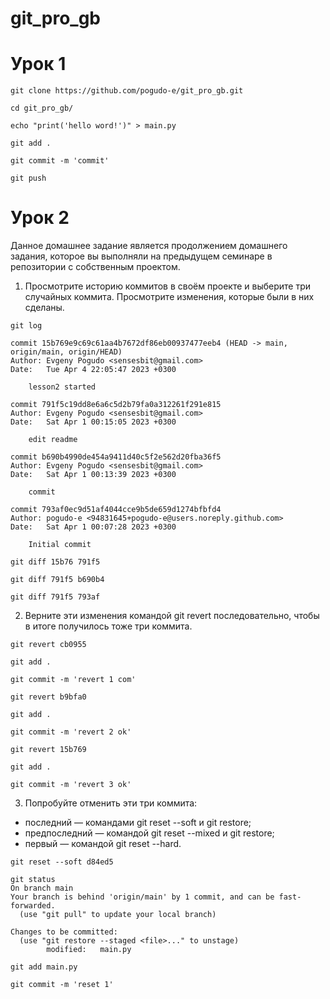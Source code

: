 # git_pro_gb

# Урок 1
```
git clone https://github.com/pogudo-e/git_pro_gb.git
```

```
cd git_pro_gb/
```

```
echo "print('hello word!')" > main.py
```

```
git add .
```

```
git commit -m 'commit'
```

```
git push
```

# Урок 2
Данное домашнее задание является продолжением домашнего задания, которое вы выполняли на предыдущем семинаре в репозитории с собственным проектом.

1. Просмотрите историю коммитов в своём проекте и выберите три случайных коммита. Просмотрите изменения, которые были в них сделаны.

```
git log
```

```
commit 15b769e9c69c61aa4b7672df86eb00937477eeb4 (HEAD -> main, origin/main, origin/HEAD)
Author: Evgeny Pogudo <sensesbit@gmail.com>
Date:   Tue Apr 4 22:05:47 2023 +0300

    lesson2 started

commit 791f5c19dd8e6a6c5d2b79fa0a312261f291e815
Author: Evgeny Pogudo <sensesbit@gmail.com>
Date:   Sat Apr 1 00:15:05 2023 +0300

    edit readme

commit b690b4990de454a9411d40c5f2e562d20fba36f5
Author: Evgeny Pogudo <sensesbit@gmail.com>
Date:   Sat Apr 1 00:13:39 2023 +0300

    commit

commit 793af0ec9d51af4044cce9b5de659d1274bfbfd4
Author: pogudo-e <94831645+pogudo-e@users.noreply.github.com>
Date:   Sat Apr 1 00:07:28 2023 +0300

    Initial commit
```

```
git diff 15b76 791f5

git diff 791f5 b690b4

git diff 791f5 793af
```

2. Верните эти изменения командой git revert последовательно, чтобы в итоге получилось тоже три коммита.

```
git revert cb0955

git add .

git commit -m 'revert 1 com'
```

```
git revert b9bfa0

git add .

git commit -m 'revert 2 ok'
```

```
git revert 15b769

git add .

git commit -m 'revert 3 ok'
```

3. Попробуйте отменить эти три коммита:
* последний — командами git reset --soft и git restore;
* предпоследний — командой git reset --mixed и git restore;
* первый — командой git reset --hard.

```
git reset --soft d84ed5

git status
On branch main
Your branch is behind 'origin/main' by 1 commit, and can be fast-forwarded.
  (use "git pull" to update your local branch)

Changes to be committed:
  (use "git restore --staged <file>..." to unstage)
        modified:   main.py

git add main.py

git commit -m 'reset 1'
```